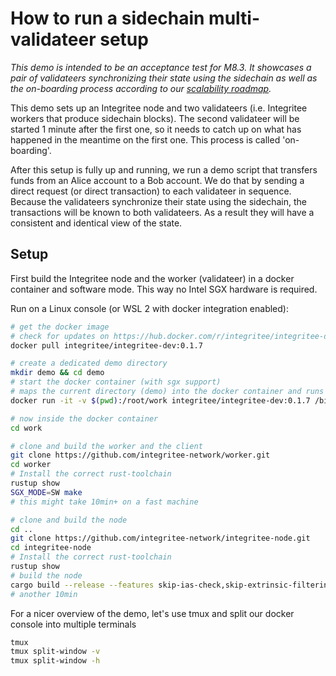 # How to run a sidechain multi-validateer setup

*This demo is intended to be an acceptance test for M8.3. It showcases a pair of validateers synchronizing their state using the sidechain as well as the on-boarding process according to our [scalability roadmap](https://polkadot.polkassembly.io/post/111).*

This demo sets up an Integritee node and two validateers (i.e. Integritee workers that produce sidechain blocks). The second validateer will be started 1 minute after the first one, so it needs to catch up on what has happened in the meantime on the first one. This process is called 'on-boarding'.

After this setup is fully up and running, we run a demo script that transfers funds from an Alice account to a Bob account. We do that by sending a direct request (or direct transaction) to each validateer in sequence. Because the validateers synchronize their state using the sidechain, the transactions will be known to both validateers. As a result they will have a consistent and identical view of the state.

## Setup

First build the Integritee node and the worker (validateer) in a docker container and software mode. This way no Intel SGX hardware is required.

Run on a Linux console (or WSL 2 with docker integration enabled):

```bash
# get the docker image
# check for updates on https://hub.docker.com/r/integritee/integritee-dev/tags
docker pull integritee/integritee-dev:0.1.7

# create a dedicated demo directory
mkdir demo && cd demo
# start the docker container (with sgx support)
# maps the current directory (demo) into the docker container and runs a bash shell
docker run -it -v $(pwd):/root/work integritee/integritee-dev:0.1.7 /bin/bash

# now inside the docker container
cd work

# clone and build the worker and the client
git clone https://github.com/integritee-network/worker.git
cd worker
# Install the correct rust-toolchain
rustup show
SGX_MODE=SW make
# this might take 10min+ on a fast machine

# clone and build the node
cd ..
git clone https://github.com/integritee-network/integritee-node.git
cd integritee-node
# Install the correct rust-toolchain
rustup show
# build the node
cargo build --release --features skip-ias-check,skip-extrinsic-filtering
# another 10min
```

For a nicer overview of the demo, let's use tmux and split our docker console into multiple terminals

```bash
tmux
tmux split-window -v
tmux split-window -h
```